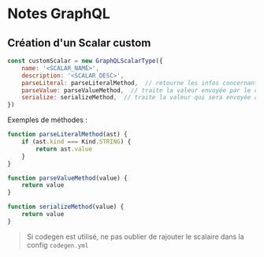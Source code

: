 # Notes GraphQL

## Création d'un Scalar custom

```javascript
const customScalar = new GraphQLScalarType({
    name: '<SCALAR_NAME>',
    description: '<SCALAR_DESC>',
    parseLiteral: parseLiteralMethod,  // retourne les infos concernant l'AST
    parseValue: parseValueMethod,  // traite la valeur envoyée par le client
    serialize: serializeMethod,  // traite la valeur qui sera envoyée au client
})
```

Exemples de méthodes : 

```javascript
function parseLiteralMethod(ast) {
    if (ast.kind === Kind.STRING) {
        return ast.value
    }
}

function parseValueMethod(value) {
    return value
}

function serializeMethod(value) {
    return value
}
```

> Si codegen est utilisé, ne pas oublier de rajouter le scalaire dans la config `codegen.yml`
